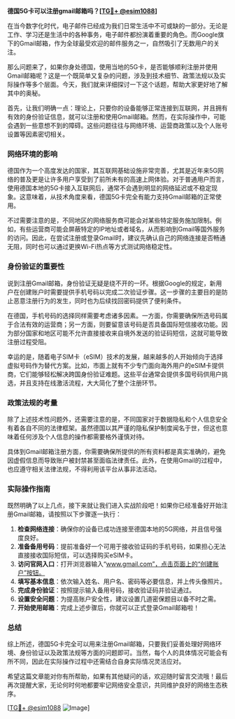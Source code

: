 **德国5G卡可以注册gmail邮箱吗？[[TG💪+ @esim1088](https://t.me/s/esim1088)]**

在当今数字化时代，电子邮件已经成为我们日常生活中不可或缺的一部分。无论是工作、学习还是生活中的各种事务，电子邮件都扮演着重要的角色。而Google旗下的Gmail邮箱，作为全球最受欢迎的邮件服务之一，自然吸引了无数用户的关注。

那么问题来了，如果你身处德国，使用当地的5G卡，是否能够顺利注册并使用Gmail邮箱呢？这是一个既简单又复杂的问题，涉及到技术细节、政策法规以及实际操作等多个层面。今天，我们就来详细探讨一下这个话题，帮助大家更好地了解其中的奥秘。

首先，让我们明确一点：理论上，只要你的设备能够正常连接到互联网，并且拥有有效的身份验证信息，就可以注册和使用Gmail邮箱。然而，在实际操作中，可能会遇到一些意想不到的障碍。这些问题往往与网络环境、运营商政策以及个人账号设置等因素密切相关。

### 网络环境的影响

德国作为一个高度发达的国家，其互联网基础设施非常完善，尤其是近年来5G网络的普及更是让许多用户享受到了前所未有的高速上网体验。对于普通用户而言，使用德国本地的5G卡接入互联网后，通常不会遇到明显的网络延迟或不稳定现象。这意味着，从技术角度来看，德国5G卡完全有能力支持Gmail邮箱的正常使用。

不过需要注意的是，不同地区的网络服务商可能会对某些特定服务施加限制。例如，有些运营商可能会屏蔽特定的IP地址或者域名，从而影响到Gmail等国外服务的访问。因此，在尝试注册或登录Gmail时，建议先确认自己的网络连接是否畅通无阻，同时也可以通过更换Wi-Fi热点等方式测试网络稳定性。

### 身份验证的重要性

说到注册Gmail邮箱，身份验证无疑是绕不开的一环。根据Google的规定，新用户在创建账户时需要提供手机号码以完成二次验证步骤。这一步骤的主要目的是防止恶意注册行为的发生，同时也为后续找回密码提供了便利条件。

在德国，手机号码的选择同样需要考虑诸多因素。一方面，你需要确保所选号码属于合法有效的运营商；另一方面，则要留意该号码是否具备国际短信接收功能。因为部分国家和地区可能不允许直接接收来自境外发送的验证码短信，这就可能导致注册过程受阻。

幸运的是，随着电子SIM卡（eSIM）技术的发展，越来越多的人开始倾向于选择虚拟号码作为替代方案。比如，市面上就有不少专门面向海外用户的eSIM卡提供商，它们能够轻松解决跨国身份验证难题。这些平台通常会提供多国号码供用户挑选，并且支持在线激活流程，大大简化了整个注册环节。

### 政策法规的考量

除了上述技术性问题外，还需要注意的是，不同国家对于数据隐私和个人信息安全有着各自不同的法律框架。虽然德国以其严谨的隐私保护制度闻名于世，但这也意味着任何涉及个人信息的操作都需要格外谨慎对待。

具体到Gmail邮箱注册方面，你需要确保所提供的所有资料都是真实准确的，避免因虚假信息而导致账户被封禁甚至面临法律责任。此外，在使用Gmail的过程中，也应遵守相关法律法规，不得利用该平台从事非法活动。

### 实际操作指南

既然明确了以上几点，接下来就让我们进入实战阶段吧！如果你已经准备好开始注册Gmail邮箱，请按照以下步骤逐一执行：

1. **检查网络连接**：确保你的设备已成功连接至德国本地的5G网络，并且信号强度良好。
2. **准备备用号码**：提前准备好一个可用于接收验证码的手机号码，如果担心无法直接接收国际短信，可以选择购买eSIM卡。
3. **访问官网入口**：打开浏览器输入“www.gmail.com”，点击页面上的“创建账户”按钮。
4. **填写基本信息**：依次输入姓名、用户名、密码等必要信息，并上传头像照片。
5. **完成身份验证**：按照提示输入备用号码，接收验证码并验证通过。
6. **设置安全问题**：为提高账户安全性，建议设置几道密保题目以备不时之需。
7. **开始使用邮箱**：完成上述步骤后，你就可以正式登录Gmail邮箱啦！

### 总结

综上所述，德国5G卡完全可以用来注册Gmail邮箱，只要我们妥善处理好网络环境、身份验证以及政策法规等方面的问题即可。当然，每个人的具体情况可能会有所不同，因此在实际操作过程中还需结合自身实际情况灵活应对。

希望这篇文章能对你有所帮助，如果有其他疑问的话，欢迎随时留言交流哦！最后再次提醒大家，无论何时何地都要牢记网络安全意识，共同维护良好的网络生态秩序。

[[TG💪+ @esim1088](https://t.me/s/esim1088) ![Image](https://i.postimg.cc/4NQfJmqS/Snipaste-2025-05-13-00-14-12.png)]